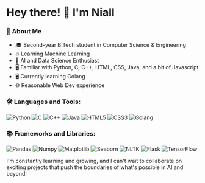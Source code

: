 # Hey there! 👋 I'm Niall

### 🚀 About Me
- 🎓 Second-year B.Tech student in Computer Science & Engineering
- 🔥 Learning Machine Learning
- 🤖 AI and Data Science Enthusiast
- 🖥️ Familiar with Python, C, C++, HTML, CSS, Java, and a bit of Javascript
- 🖥️ Currently learning Golang
- 🌐 Reasonable Web Dev experience

### 🛠️ Languages and Tools:
<p>
  <img alt="Python" src="https://img.shields.io/badge/-Python-blue?style=for-the-badge&logo=python&logoColor=white"/>
  <img alt="C" src="https://img.shields.io/badge/-C-A8B9CC?style=for-the-badge&logo=c&logoColor=white"/>
  <img alt="C++" src="https://img.shields.io/badge/-C++-00599C?style=for-the-badge&logo=cplusplus&logoColor=white"/>
  <img alt="Java" src="https://img.shields.io/badge/-Java-007396?style=for-the-badge&logo=java&logoColor=white"/>
  <img alt="HTML5" src="https://img.shields.io/badge/-HTML-E34F26?style=for-the-badge&logo=html5&logoColor=white"/>
  <img alt="CSS3" src="https://img.shields.io/badge/-CSS-1572B6?style=for-the-badge&logo=css3&logoColor=white"/>
  <img alt="Golang" src="https://img.shields.io/badge/-Golang-00ADD8?style=for-the-badge&logo=go&logoColor=white"/>
</p>

### 📚 Frameworks and Libraries:
<p>
  <img alt="Pandas" src="https://img.shields.io/badge/-Pandas-150458?style=for-the-badge&logo=pandas&logoColor=white"/>
  <img alt="Numpy" src="https://img.shields.io/badge/-Numpy-013243?style=for-the-badge&logo=numpy&logoColor=white"/>
  <img alt="Matplotlib" src="https://img.shields.io/badge/-Matplotlib-019899?style=for-the-badge&logo=matplotlib&logoColor=white"/>
  <img alt="Seaborn" src="https://img.shields.io/badge/-Seaborn-2E86C1?style=for-the-badge&logoColor=white"/>
  <img alt="NLTK" src="https://img.shields.io/badge/-NLTK-1DA1F2?style=for-the-badge&logoColor=white"/>
  <img alt="Flask" src="https://img.shields.io/badge/-Flask-000000?style=for-the-badge&logo=flask&logoColor=white"/>
  <img alt="TensorFlow" src="https://img.shields.io/badge/-TensorFlow-FF6F00?style=for-the-badge&logo=tensorflow&logoColor=white"/>
<!--   <img alt="Librosa" src="https://img.shields.io/badge/-Librosa-F39C12?style=for-the-badge&logoColor=white"/> -->
</p>

I'm constantly learning and growing, and I can't wait to collaborate on exciting projects that push the boundaries of what's possible in AI and beyond!
